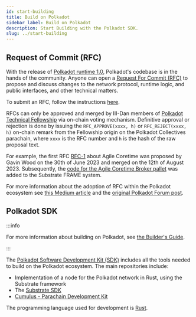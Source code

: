 ```yaml
---
id: start-building
title: Build on Polkadot
sidebar_label: Build on Polkadot
description: Start Building with the Polkadot SDK.
slug: ../start-building
---
```


## Request of Commit (RFC)

With the release of [Polkadot runtime 1.0](./polkadot-v1.md), Polkadot's codebase is in the hands of
the community. Anyone can open a
[Request For Commit (RFC)](https://github.com/polkadot-fellows/RFCs) to propose and discuss changes
to the network protocol, runtime logic, and public interfaces, and other technical matters.

To submit an RFC, follow the instructions [here](https://github.com/polkadot-fellows/RFCs#process).

RFCs can only be approved and merged by III-Dan members of
[Polkadot Technical Fellowship](../learn/learn-polkadot-opengov.md#the-technical-fellowship) via
on-chain voting mechanism. Definitive approval or rejection is done by issuing the
`RFC_APPROVE(xxxx, h)` or `RFC_REJECT(xxxx, h)` on-chain remark from the Fellowship origin on the
Polkadot Collectives parachain, where `xxxx` is the RFC number and `h` is the hash of the raw
proposal text.

For example, the first RFC [RFC-1](https://github.com/polkadot-fellows/RFCs/pull/1) about Agile
Coretime was proposed by Gavin Wood on the 30th of June 2023 and merged on the 12th of August 2023.
Subsequently, the
[code for the Agile Coretime Broker pallet](https://github.com/paritytech/substrate/pull/14568) was
added to the Substrate FRAME system.

For more information about the adoption of RFC within the Polkadot ecosystem see
[this Medium article](https://www.polkadotphilosophy.com/polkadots-strategic-adoption-of-rfcs-pioneering-a-collaborative-future-in-blockchain-3330843cfd4f)
and the
[original Polkadot Forum post](https://forum.polkadot.network/t/polkadot-protocol-proposals-rfc-process/1421?source=post_page-----3330843cfd4f--------------------------------).

## Polkadot SDK

:::info

For more information about building on Polkadot, see [the Builder's Guide](../build/build-index.md).

:::

The [Polkadot Software Development Kit (SDK)](https://github.com/paritytech/polkadot-sdk) includes
all the tools needed to build on the Polkadot ecosystem. The main repositories include:

- Implementation of a node for the Polkadot network in Rust, using the Substrate framework
- The [Substrate SDK](https://substrate.io/)
- [Cumulus - Parachain Development Kit](../build/build-parachains.md#cumulus)

The programming language used for development is [Rust](https://www.rust-lang.org/).
